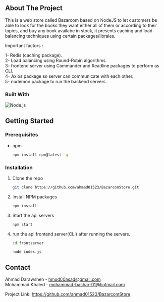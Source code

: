 






<!-- ABOUT THE PROJECT -->
## About The Project



This is a web store called Bazarcom based on NodeJS to let customers be able to look for the books they want either all of them or according to their topics, and buy any book availabe in stock, it presents caching and load balancing techniques using certain packages/libraies. 

Important factors :

  1- Redis (caching package). <br>
  2- Load balancing using Round-Robin algorithms. <br>
  3- frontend server using Commander and Readline packages to perform as CLI. <br>
  4- Axios package so server can communicate with each other. <br>
  5- nodemon package to run the backend servers. <br>
  




### Built With



![Node.js](https://cdn.iconscout.com/icon/free/png-512/free-nodejs-226032.png?f=webp&w=256)
<i class="fa-brands fa-node-js"></i>

  




<!-- GETTING STARTED -->
## Getting Started



### Prerequisites

* npm
  ```sh
  npm install npm@latest -g
  ```

### Installation



1. Clone the repo
   ```sh
   git clone https://github.com/ahmad01523/BazarcomStore.git
   ```
2. Install NPM packages
   ```sh
   npm install
   ```
3. Start the api servers
   ```sh
   npm start 
   ```

4. run the api frontend server(CLI) after running the servers.
   ```sh
   cd frontserver 
   ```
    ```sh
   node index.js
   ```     





## Contact

Ahmad Darawsheh  - hmod00asad@gmail.com <br>
Mohammad Khaled  - mohammad-bashar-01@hotmail.com <br>

Project Link: https://github.com/ahmad01523/BazarcomStore










